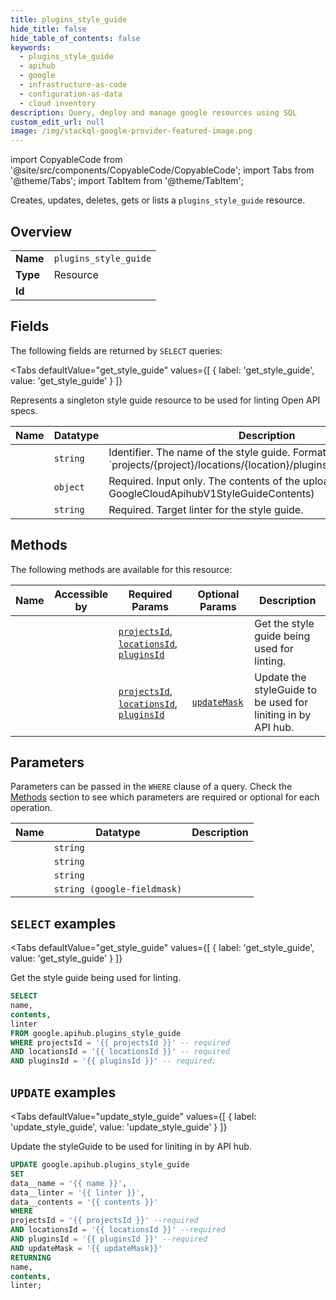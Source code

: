 ```yaml
--- 
title: plugins_style_guide
hide_title: false
hide_table_of_contents: false
keywords:
  - plugins_style_guide
  - apihub
  - google
  - infrastructure-as-code
  - configuration-as-data
  - cloud inventory
description: Query, deploy and manage google resources using SQL
custom_edit_url: null
image: /img/stackql-google-provider-featured-image.png
---
```


import CopyableCode from '@site/src/components/CopyableCode/CopyableCode';
import Tabs from '@theme/Tabs';
import TabItem from '@theme/TabItem';

Creates, updates, deletes, gets or lists a <code>plugins_style_guide</code> resource.

## Overview
<table><tbody>
<tr><td><b>Name</b></td><td><code>plugins_style_guide</code></td></tr>
<tr><td><b>Type</b></td><td>Resource</td></tr>
<tr><td><b>Id</b></td><td><CopyableCode code="google.apihub.plugins_style_guide" /></td></tr>
</tbody></table>

## Fields

The following fields are returned by `SELECT` queries:

<Tabs
    defaultValue="get_style_guide"
    values={[
        { label: 'get_style_guide', value: 'get_style_guide' }
    ]}
>
<TabItem value="get_style_guide">

Represents a singleton style guide resource to be used for linting Open API specs.

<table>
<thead>
    <tr>
    <th>Name</th>
    <th>Datatype</th>
    <th>Description</th>
    </tr>
</thead>
<tbody>
<tr>
    <td><CopyableCode code="name" /></td>
    <td><code>string</code></td>
    <td>Identifier. The name of the style guide. Format: `projects/&#123;project&#125;/locations/&#123;location&#125;/plugins/&#123;plugin&#125;/styleGuide`</td>
</tr>
<tr>
    <td><CopyableCode code="contents" /></td>
    <td><code>object</code></td>
    <td>Required. Input only. The contents of the uploaded style guide. (id: GoogleCloudApihubV1StyleGuideContents)</td>
</tr>
<tr>
    <td><CopyableCode code="linter" /></td>
    <td><code>string</code></td>
    <td>Required. Target linter for the style guide.</td>
</tr>
</tbody>
</table>
</TabItem>
</Tabs>

## Methods

The following methods are available for this resource:

<table>
<thead>
    <tr>
    <th>Name</th>
    <th>Accessible by</th>
    <th>Required Params</th>
    <th>Optional Params</th>
    <th>Description</th>
    </tr>
</thead>
<tbody>
<tr>
    <td><a href="#get_style_guide"><CopyableCode code="get_style_guide" /></a></td>
    <td><CopyableCode code="select" /></td>
    <td><a href="#parameter-projectsId"><code>projectsId</code></a>, <a href="#parameter-locationsId"><code>locationsId</code></a>, <a href="#parameter-pluginsId"><code>pluginsId</code></a></td>
    <td></td>
    <td>Get the style guide being used for linting.</td>
</tr>
<tr>
    <td><a href="#update_style_guide"><CopyableCode code="update_style_guide" /></a></td>
    <td><CopyableCode code="update" /></td>
    <td><a href="#parameter-projectsId"><code>projectsId</code></a>, <a href="#parameter-locationsId"><code>locationsId</code></a>, <a href="#parameter-pluginsId"><code>pluginsId</code></a></td>
    <td><a href="#parameter-updateMask"><code>updateMask</code></a></td>
    <td>Update the styleGuide to be used for liniting in by API hub.</td>
</tr>
</tbody>
</table>

## Parameters

Parameters can be passed in the `WHERE` clause of a query. Check the [Methods](#methods) section to see which parameters are required or optional for each operation.

<table>
<thead>
    <tr>
    <th>Name</th>
    <th>Datatype</th>
    <th>Description</th>
    </tr>
</thead>
<tbody>
<tr id="parameter-locationsId">
    <td><CopyableCode code="locationsId" /></td>
    <td><code>string</code></td>
    <td></td>
</tr>
<tr id="parameter-pluginsId">
    <td><CopyableCode code="pluginsId" /></td>
    <td><code>string</code></td>
    <td></td>
</tr>
<tr id="parameter-projectsId">
    <td><CopyableCode code="projectsId" /></td>
    <td><code>string</code></td>
    <td></td>
</tr>
<tr id="parameter-updateMask">
    <td><CopyableCode code="updateMask" /></td>
    <td><code>string (google-fieldmask)</code></td>
    <td></td>
</tr>
</tbody>
</table>

## `SELECT` examples

<Tabs
    defaultValue="get_style_guide"
    values={[
        { label: 'get_style_guide', value: 'get_style_guide' }
    ]}
>
<TabItem value="get_style_guide">

Get the style guide being used for linting.

```sql
SELECT
name,
contents,
linter
FROM google.apihub.plugins_style_guide
WHERE projectsId = '{{ projectsId }}' -- required
AND locationsId = '{{ locationsId }}' -- required
AND pluginsId = '{{ pluginsId }}' -- required;
```
</TabItem>
</Tabs>


## `UPDATE` examples

<Tabs
    defaultValue="update_style_guide"
    values={[
        { label: 'update_style_guide', value: 'update_style_guide' }
    ]}
>
<TabItem value="update_style_guide">

Update the styleGuide to be used for liniting in by API hub.

```sql
UPDATE google.apihub.plugins_style_guide
SET 
data__name = '{{ name }}',
data__linter = '{{ linter }}',
data__contents = '{{ contents }}'
WHERE 
projectsId = '{{ projectsId }}' --required
AND locationsId = '{{ locationsId }}' --required
AND pluginsId = '{{ pluginsId }}' --required
AND updateMask = '{{ updateMask}}'
RETURNING
name,
contents,
linter;
```
</TabItem>
</Tabs>
